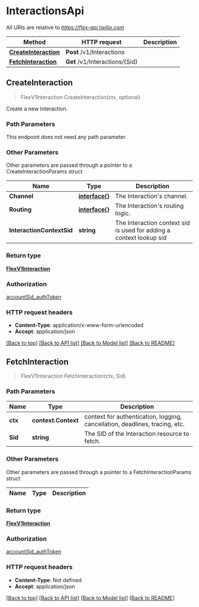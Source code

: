 # InteractionsApi

All URIs are relative to *https://flex-api.twilio.com*

Method | HTTP request | Description
------------- | ------------- | -------------
[**CreateInteraction**](InteractionsApi.md#CreateInteraction) | **Post** /v1/Interactions | 
[**FetchInteraction**](InteractionsApi.md#FetchInteraction) | **Get** /v1/Interactions/{Sid} | 



## CreateInteraction

> FlexV1Interaction CreateInteraction(ctx, optional)



Create a new Interaction.

### Path Parameters

This endpoint does not need any path parameter.

### Other Parameters

Other parameters are passed through a pointer to a CreateInteractionParams struct


Name | Type | Description
------------- | ------------- | -------------
**Channel** | [**interface{}**](interface{}.md) | The Interaction's channel.
**Routing** | [**interface{}**](interface{}.md) | The Interaction's routing logic.
**InteractionContextSid** | **string** | The Interaction context sid is used for adding a context lookup sid

### Return type

[**FlexV1Interaction**](FlexV1Interaction.md)

### Authorization

[accountSid_authToken](../README.md#accountSid_authToken)

### HTTP request headers

- **Content-Type**: application/x-www-form-urlencoded
- **Accept**: application/json

[[Back to top]](#) [[Back to API list]](../README.md#documentation-for-api-endpoints)
[[Back to Model list]](../README.md#documentation-for-models)
[[Back to README]](../README.md)


## FetchInteraction

> FlexV1Interaction FetchInteraction(ctx, Sid)





### Path Parameters


Name | Type | Description
------------- | ------------- | -------------
**ctx** | **context.Context** | context for authentication, logging, cancellation, deadlines, tracing, etc.
**Sid** | **string** | The SID of the Interaction resource to fetch.

### Other Parameters

Other parameters are passed through a pointer to a FetchInteractionParams struct


Name | Type | Description
------------- | ------------- | -------------

### Return type

[**FlexV1Interaction**](FlexV1Interaction.md)

### Authorization

[accountSid_authToken](../README.md#accountSid_authToken)

### HTTP request headers

- **Content-Type**: Not defined
- **Accept**: application/json

[[Back to top]](#) [[Back to API list]](../README.md#documentation-for-api-endpoints)
[[Back to Model list]](../README.md#documentation-for-models)
[[Back to README]](../README.md)

